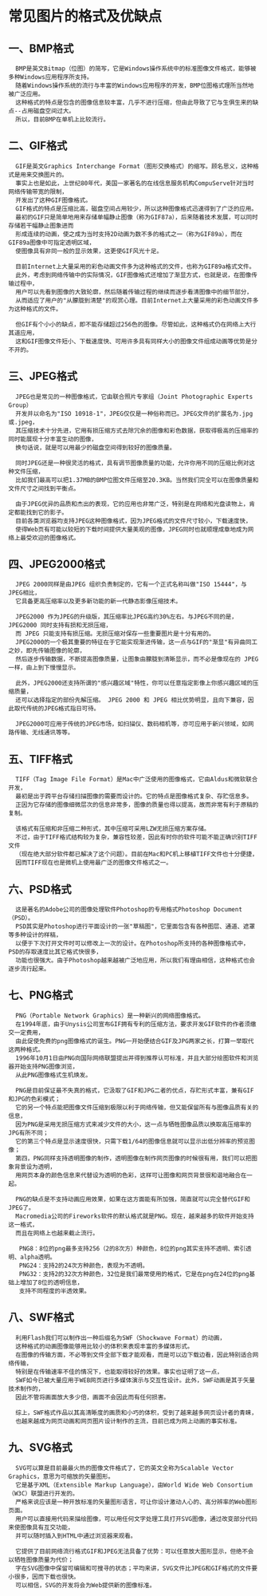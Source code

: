 # 常见图片的格式及优缺点

## 一、BMP格式 

      BMP是英文Bitmap（位图）的简写，它是Windows操作系统中的标准图像文件格式，能够被多种Windows应用程序所支持。
      随着Windows操作系统的流行与丰富的Windows应用程序的开发，BMP位图格式理所当然地被广泛应用。
      这种格式的特点是包含的图像信息较丰富，几乎不进行压缩，但由此导致了它与生俱生来的缺点--占用磁盘空间过大。
      所以，目前BMP在单机上比较流行。 
  
## 二、GIF格式 
    
      GIF是英文Graphics Interchange Format（图形交换格式）的缩写。顾名思义，这种格式是用来交换图片的。
      事实上也是如此，上世纪80年代，美国一家著名的在线信息服务机构CompuServe针对当时网络传输带宽的限制，
      开发出了这种GIF图像格式。 
      GIF格式的特点是压缩比高，磁盘空间占用较少，所以这种图像格式迅速得到了广泛的应用。 
      最初的GIF只是简单地用来存储单幅静止图像（称为GIF87a），后来随着技术发展，可以同时存储若干幅静止图象进而
      形成连续的动画，使之成为当时支持2D动画为数不多的格式之一（称为GIF89a），而在GIF89a图像中可指定透明区域，
      使图像具有非同一般的显示效果，这更使GIF风光十足。
      
      目前Internet上大量采用的彩色动画文件多为这种格式的文件，也称为GIF89a格式文件。 
      此外，考虑到网络传输中的实际情况，GIF图像格式还增加了渐显方式，也就是说，在图像传输过程中，
      用户可以先看到图像的大致轮廓，然后随着传输过程的继续而逐步看清图像中的细节部分，
      从而适应了用户的"从朦胧到清楚"的观赏心理。目前Internet上大量采用的彩色动画文件多为这种格式的文件。
       
      但GIF有个小小的缺点，即不能存储超过256色的图像。尽管如此，这种格式仍在网络上大行其道应用，
      这和GIF图像文件短小、下载速度快、可用许多具有同样大小的图像文件组成动画等优势是分不开的。
   
## 三、JPEG格式 

      JPEG也是常见的一种图像格式，它由联合照片专家组（Joint Photographic Experts Group）
      开发并以命名为"ISO 10918-1"，JPEG仅仅是一种俗称而已。JPEG文件的扩展名为.jpg或.jpeg，
      其压缩技术十分先进，它用有损压缩方式去除冗余的图像和彩色数据，获取得极高的压缩率的同时能展现十分丰富生动的图像，
      换句话说，就是可以用最少的磁盘空间得到较好的图像质量。 
      
      同时JPEG还是一种很灵活的格式，具有调节图像质量的功能，允许你用不同的压缩比例对这种文件压缩，
      比如我们最高可以把1.37MB的BMP位图文件压缩至20.3KB。当然我们完全可以在图像质量和文件尺寸之间找到平衡点。
       
      由于JPEG优异的品质和杰出的表现，它的应用也非常广泛，特别是在网络和光盘读物上，肯定都能找到它的影子。
      目前各类浏览器均支持JPEG这种图像格式，因为JPEG格式的文件尺寸较小，下载速度快，
      使得Web页有可能以较短的下载时间提供大量美观的图像，JPEG同时也就顺理成章地成为网络上最受欢迎的图像格式。
   
## 四、JPEG2000格式 

      JPEG 2000同样是由JPEG 组织负责制定的，它有一个正式名称叫做"ISO 15444"，与JPEG相比，
      它具备更高压缩率以及更多新功能的新一代静态影像压缩技术。
       
      JPEG2000 作为JPEG的升级版，其压缩率比JPEG高约30%左右。与JPEG不同的是，JPEG2000 同时支持有损和无损压缩，
      而 JPEG 只能支持有损压缩。无损压缩对保存一些重要图片是十分有用的。
      JPEG2000的一个极其重要的特征在于它能实现渐进传输，这一点与GIF的"渐显"有异曲同工之妙，即先传输图像的轮廓，
      然后逐步传输数据，不断提高图像质量，让图象由朦胧到清晰显示，而不必是像现在的 JPEG 一样，由上到下慢慢显示。 
      
      此外，JPEG2000还支持所谓的"感兴趣区域"特性，你可以任意指定影像上你感兴趣区域的压缩质量，
      还可以选择指定的部份先解压缩。 JPEG 2000 和 JPEG 相比优势明显，且向下兼容，因此取代传统的JPEG格式指日可待。 
      
      JPEG2000可应用于传统的JPEG市场，如扫描仪、数码相机等，亦可应用于新兴领域，如网路传输、无线通讯等等。 
      
## 五、TIFF格式 

      TIFF（Tag Image File Format）是Mac中广泛使用的图像格式，它由Aldus和微软联合开发，
      最初是出于跨平台存储扫描图像的需要而设计的。它的特点是图像格式复杂、存贮信息多。
      正因为它存储的图像细微层次的信息非常多，图像的质量也得以提高，故而非常有利于原稿的复制。 
      
      该格式有压缩和非压缩二种形式，其中压缩可采用LZW无损压缩方案存储。
      不过，由于TIFF格式结构较为复杂，兼容性较差，因此有时你的软件可能不能正确识别TIFF文件
      （现在绝大部分软件都已解决了这个问题）。目前在Mac和PC机上移植TIFF文件也十分便捷，
      因而TIFF现在也是微机上使用最广泛的图像文件格式之一。
   
## 六、PSD格式 

      这是著名的Adobe公司的图像处理软件Photoshop的专用格式Photoshop Document（PSD）。
      PSD其实是Photoshop进行平面设计的一张"草稿图"，它里面包含有各种图层、通道、遮罩等多种设计的样稿，
      以便于下次打开文件时可以修改上一次的设计。在Photoshop所支持的各种图像格式中，PSD的存取速度比其它格式快很多，
      功能也很强大。由于Photoshop越来越被广泛地应用，所以我们有理由相信，这种格式也会逐步流行起来。 
      
## 七、PNG格式 

      PNG（Portable Network Graphics）是一种新兴的网络图像格式。
      在1994年底，由于Unysis公司宣布GIF拥有专利的压缩方法，要求开发GIF软件的作者须缴交一定费用，
      由此促使免费的png图像格式的诞生。PNG一开始便结合GIF及JPG两家之长，打算一举取代这两种格式。
      1996年10月1日由PNG向国际网络联盟提出并得到推荐认可标准，并且大部分绘图软件和浏览器开始支持PNG图像浏览，
      从此PNG图像格式生机焕发。 
      
      PNG是目前保证最不失真的格式，它汲取了GIF和JPG二者的优点，存贮形式丰富，兼有GIF和JPG的色彩模式；
      它的另一个特点能把图像文件压缩到极限以利于网络传输，但又能保留所有与图像品质有关的信息，
      因为PNG是采用无损压缩方式来减少文件的大小，这一点与牺牲图像品质以换取高压缩率的JPG有所不同；
      它的第三个特点是显示速度很快，只需下载1/64的图像信息就可以显示出低分辨率的预览图像；
      第四，PNG同样支持透明图像的制作，透明图像在制作网页图像的时候很有用，我们可以把图象背景设为透明，
      用网页本身的颜色信息来代替设为透明的色彩，这样可让图像和网页背景很和谐地融合在一起。 
      
      PNG的缺点是不支持动画应用效果，如果在这方面能有所加强，简直就可以完全替代GIF和JPEG了。
      Macromedia公司的Fireworks软件的默认格式就是PNG。现在，越来越多的软件开始支持这一格式，
      而且在网络上也越来截止流行。
       
       PNG8：8位的png最多支持256（2的8次方）种颜色，8位的png其实支持不透明、索引透明、alpha透明。
       PNG24：支持2的24次方种颜色，表现为不透明。
       PNG32：支持2的32次方种颜色，32位是我们最常使用的格式，它是在png在24位的png基础上增加了8位的透明信息，
       支持不同程度的半透效果。
  
## 八、SWF格式 

      利用Flash我们可以制作出一种后缀名为SWF（Shockwave Format）的动画，
      这种格式的动画图像能够用比较小的体积来表现丰富的多媒体形式。
      在图像的传输方面，不必等到文件全部下载才能观看，而是可以边下载边看，因此特别适合网络传输，
      特别是在传输速率不佳的情况下，也能取得较好的效果。事实也证明了这一点，
      SWF如今已被大量应用于WEB网页进行多媒体演示与交互性设计。此外，SWF动画是其于矢量技术制作的，
      因此不管将画面放大多少倍，画面不会因此而有任何损害。
      
      综上，SWF格式作品以其高清晰度的画质和小巧的体积，受到了越来越多网页设计者的青睐，
      也越来越成为网页动画和网页图片设计制作的主流，目前已成为网上动画的事实标准。 
  
## 九、SVG格式 

      SVG可以算是目前最最火热的图像文件格式了，它的英文全称为Scalable Vector Graphics，意思为可缩放的矢量图形。
      它是基于XML（Extensible Markup Language），由World Wide Web Consortium（W3C）联盟进行开发的。
      严格来说应该是一种开放标准的矢量图形语言，可让你设计激动人心的、高分辨率的Web图形页面。
      用户可以直接用代码来描绘图像，可以用任何文字处理工具打开SVG图像，通过改变部分代码来使图像具有互交功能，
      并可以随时插入到HTML中通过浏览器来观看。 
      
      它提供了目前网络流行格式GIF和JPEG无法具备了优势：可以任意放大图形显示，但绝不会以牺牲图像质量为代价；
      字在SVG图像中保留可编辑和可搜寻的状态；平均来讲，SVG文件比JPEG和GIF格式的文件要小很多，因而下载也很快。
      可以相信，SVG的开发将会为Web提供新的图像标准。